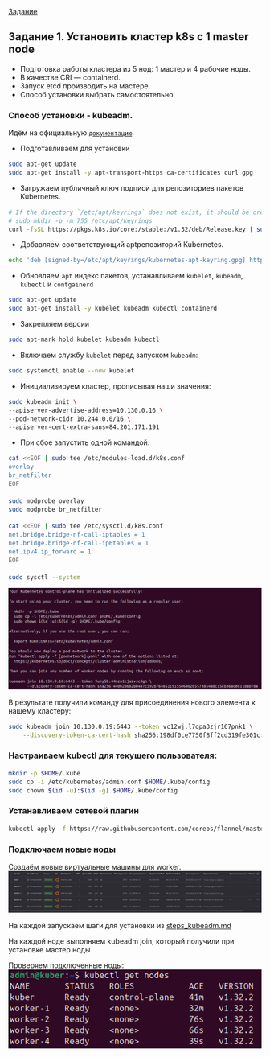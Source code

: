 [Задание](https://github.com/netology-code/kuber-homeworks/blob/main/3.2/3.2.md)

## Задание 1. Установить кластер k8s с 1 master node
- Подготовка работы кластера из 5 нод: 1 мастер и 4 рабочие ноды.
- В качестве CRI — containerd.
- Запуск etcd производить на мастере.
- Способ установки выбрать самостоятельно.

### Способ установки - kubeadm.

Идём на официальную [`документацию`](https://kubernetes.io/docs/setup/production-environment/tools/kubeadm/install-kubeadm/).

- Подготавливаем для установки  
```bash
sudo apt-get update
sudo apt-get install -y apt-transport-https ca-certificates curl gpg
```
- Загружаем публичный ключ подписи для репозиториев пакетов Kubernetes.
```bash
# If the directory `/etc/apt/keyrings` does not exist, it should be created before the curl command, read the note below.
# sudo mkdir -p -m 755 /etc/apt/keyrings
curl -fsSL https://pkgs.k8s.io/core:/stable:/v1.32/deb/Release.key | sudo gpg --dearmor -o /etc/apt/keyrings/kubernetes-apt-keyring.gpg

```
- Добавляем соответствующий aptрепозиторий Kubernetes.
```bash
echo 'deb [signed-by=/etc/apt/keyrings/kubernetes-apt-keyring.gpg] https://pkgs.k8s.io/core:/stable:/v1.32/deb/ /' | sudo tee /etc/apt/sources.list.d/kubernetes.list

```

- Обновляем `apt` индекс пакетов, устанавливаем `kubelet`, `kubeadm`, `kubectl` и `contgainerd`
```bash
sudo apt-get update
sudo apt-get install -y kubelet kubeadm kubectl containerd
```
- Закрепляем версии
```bash
sudo apt-mark hold kubelet kubeadm kubectl
```
- Включаем службу `kubelet` перед запуском `kubeadm`:
```bash
sudo systemctl enable --now kubelet
```
- Инициализируем кластер, прописывая наши значения:
```bash
sudo kubeadm init \
--apiserver-advertise-address=10.130.0.16 \
--pod-network-cidr 10.244.0.0/16 \
--apiserver-cert-extra-sans=84.201.171.191
```

- При сбое запустить одной командой:
```bash
cat <<EOF | sudo tee /etc/modules-load.d/k8s.conf
overlay
br_netfilter
EOF

sudo modprobe overlay
sudo modprobe br_netfilter

cat <<EOF | sudo tee /etc/sysctl.d/k8s.conf
net.bridge.bridge-nf-call-iptables = 1
net.bridge.bridge-nf-call-ip6tables = 1
net.ipv4.ip_forward = 1
EOF

sudo sysctl --system

```

![cluster created](images/image01.png)

В результате получили команду для присоединения нового элемента к нашему кластеру:
```bash
sudo kubeadm join 10.130.0.19:6443 --token vc12wj.l7qpa3zjr167pnk1 \
	--discovery-token-ca-cert-hash sha256:198df0ce7750f8ff2cd319fe301cf8b4da17f85918b596529415c992941f5800

```

### Настраиваем kubectl для текущего пользователя:
```bash
mkdir -p $HOME/.kube
sudo cp -i /etc/kubernetes/admin.conf $HOME/.kube/config
sudo chown $(id -u):$(id -g) $HOME/.kube/config
```

### Устанавливаем сетевой плагин
```bash
kubectl apply -f https://raw.githubusercontent.com/coreos/flannel/master/Documentation/kube-flannel.yml
```


### Подключаем новые ноды
Создаём новые виртуальные машины для worker.
![workers](images/image02.png)

На каждой запускаем шаги для установки из [steps_kubeadm.md](steps_kubeadm.md)

На каждой ноде выполняем  kubeadm join, который получили при установке мастер ноды

Проверяем подключенные ноды:  
![nodes](images/image04.png)


